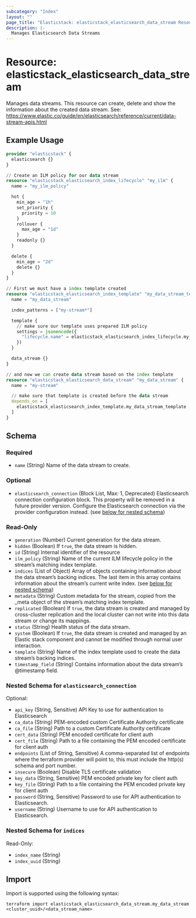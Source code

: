 ```yaml
---
subcategory: "Index"
layout: ""
page_title: "Elasticstack: elasticstack_elasticsearch_data_stream Resource"
description: |-
  Manages Elasticsearch Data Streams
---
```


# Resource: elasticstack_elasticsearch_data_stream

Manages data streams. This resource can create, delete and show the information about the created data stream. See: https://www.elastic.co/guide/en/elasticsearch/reference/current/data-stream-apis.html

## Example Usage

```terraform
provider "elasticstack" {
  elasticsearch {}
}

// Create an ILM policy for our data stream
resource "elasticstack_elasticsearch_index_lifecycle" "my_ilm" {
  name = "my_ilm_policy"

  hot {
    min_age = "1h"
    set_priority {
      priority = 10
    }
    rollover {
      max_age = "1d"
    }
    readonly {}
  }

  delete {
    min_age = "2d"
    delete {}
  }
}

// First we must have a index template created
resource "elasticstack_elasticsearch_index_template" "my_data_stream_template" {
  name = "my_data_stream"

  index_patterns = ["my-stream*"]

  template {
    // make sure our template uses prepared ILM policy
    settings = jsonencode({
      "lifecycle.name" = elasticstack_elasticsearch_index_lifecycle.my_ilm.name
    })
  }

  data_stream {}
}

// and now we can create data stream based on the index template
resource "elasticstack_elasticsearch_data_stream" "my_data_stream" {
  name = "my-stream"

  // make sure that template is created before the data stream
  depends_on = [
    elasticstack_elasticsearch_index_template.my_data_stream_template
  ]
}
```

<!-- schema generated by tfplugindocs -->
## Schema

### Required

- `name` (String) Name of the data stream to create.

### Optional

- `elasticsearch_connection` (Block List, Max: 1, Deprecated) Elasticsearch connection configuration block. This property will be removed in a future provider version. Configure the Elasticsearch connection via the provider configuration instead. (see [below for nested schema](#nestedblock--elasticsearch_connection))

### Read-Only

- `generation` (Number) Current generation for the data stream.
- `hidden` (Boolean) If `true`, the data stream is hidden.
- `id` (String) Internal identifier of the resource
- `ilm_policy` (String) Name of the current ILM lifecycle policy in the stream’s matching index template.
- `indices` (List of Object) Array of objects containing information about the data stream’s backing indices. The last item in this array contains information about the stream’s current write index. (see [below for nested schema](#nestedatt--indices))
- `metadata` (String) Custom metadata for the stream, copied from the _meta object of the stream’s matching index template.
- `replicated` (Boolean) If `true`, the data stream is created and managed by cross-cluster replication and the local cluster can not write into this data stream or change its mappings.
- `status` (String) Health status of the data stream.
- `system` (Boolean) If `true`, the data stream is created and managed by an Elastic stack component and cannot be modified through normal user interaction.
- `template` (String) Name of the index template used to create the data stream’s backing indices.
- `timestamp_field` (String) Contains information about the data stream’s @timestamp field.

<a id="nestedblock--elasticsearch_connection"></a>
### Nested Schema for `elasticsearch_connection`

Optional:

- `api_key` (String, Sensitive) API Key to use for authentication to Elasticsearch
- `ca_data` (String) PEM-encoded custom Certificate Authority certificate
- `ca_file` (String) Path to a custom Certificate Authority certificate
- `cert_data` (String) PEM encoded certificate for client auth
- `cert_file` (String) Path to a file containing the PEM encoded certificate for client auth
- `endpoints` (List of String, Sensitive) A comma-separated list of endpoints where the terraform provider will point to, this must include the http(s) schema and port number.
- `insecure` (Boolean) Disable TLS certificate validation
- `key_data` (String, Sensitive) PEM encoded private key for client auth
- `key_file` (String) Path to a file containing the PEM encoded private key for client auth
- `password` (String, Sensitive) Password to use for API authentication to Elasticsearch.
- `username` (String) Username to use for API authentication to Elasticsearch.


<a id="nestedatt--indices"></a>
### Nested Schema for `indices`

Read-Only:

- `index_name` (String)
- `index_uuid` (String)

## Import

Import is supported using the following syntax:

```shell
terraform import elasticstack_elasticsearch_data_stream.my_data_stream <cluster_uuid>/<data_stream_name>
```
